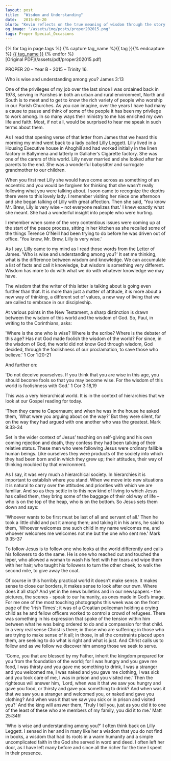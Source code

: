 ```yaml
---
layout: post
title:  "Wisdom and Understanding"
date:   2015-09-20
blurb: "Kevin reflects on the true meaning of wisdom through the story of Lilly Leggett, a woman of profound insight and caring nature. He contrasts worldly wisdom with the wisdom of God, as taught by James and exemplified by Jesus' teachings. The sermon calls for a discipleship that embraces a new way of living, serving, and understanding, following the example of Jesus who reached out to the marginalized and taught his followers to do the same."
og_image: "/assets/img/posts/proper202015.png"
tags: Proper Special_Occasions
---    
```

<div class="tag-pills">
  {% for tag in page.tags %}
    {% capture tag_name %}{{ tag }}{% endcapture %}
    <a href="{{ site.baseurl }}/tag/{{ tag_name | slugify }}" class="tag-pill">{{ tag_name }}</a>
  {% endfor %}
</div>
[Original PDF](/assets/pdf/proper202015.pdf)

PROPER 20 – Year B - 2015 – Trinity 16.

Who is wise and understanding among you? James 3:13

One of the privileges of my job over the last since I was ordained back in 1978, serving in Parishes in both an urban and rural environment, North and South is to meet and to get to know the rich variety of people who worship in our Parish Churches. As you can imagine, over the years I have had many a cause to pause and think of some of the people it has been my privilege to work among. In so many ways their ministry to me has enriched my own life and faith. Most, if not all, would be surprised to hear me speak in such terms about them.

As I read that opening verse of that letter from James that we heard this morning my mind went back to a lady called Lilly Leggett. Lilly lived in a Housing Executive house in Ahoghill and had worked initially in the linen factory in Ballymena and latterly in Gallaher’s Cigarette factory. She was one of the carers of this world. Lilly never married and she looked after her parents to the end. She was a wonderful babysitter and surrogate grandmother to our children.

When you first met Lilly she would have come across as something of an eccentric and you would be forgiven for thinking that she wasn’t really following what you were talking about. I soon came to recognize the depths there were to this lovely lady. I remember visiting her niece one afternoon and she began talking of Lilly with great affection. Then she said, 'You know Mr. Brew, Lily is very wise – not everyone realizes that.' I knew exactly what she meant. She had a wonderful insight into people who were hurting.

I remember when some of the very contentious issues were coming up at the start of the peace process, sitting in her kitchen as she recalled some of the things Terence O’Neill had been trying to do before he was driven out of office. 'You know, Mr. Brew, Lilly is very wise.'

As I say, Lilly came to my mind as I read those words from the Letter of James. 'Who is wise and understanding among you?' It set me thinking, what is the difference between wisdom and knowledge. We can accumulate a list of facts and call it knowledge, but wisdom is something very different. Wisdom has more to do with what we do with whatever knowledge we may have.

The wisdom that the writer of this letter is talking about is going even further than that. It is more than just a matter of attitude, it is more about a new way of thinking, a different set of values, a new way of living that we are called to embrace in our discipleship.

At various points in the New Testament, a sharp distinction is drawn between the wisdom of this world and the wisdom of God. So, Paul, in writing to the Corinthians, asks:

'Where is the one who is wise? Where is the scribe? Where is the debater of this age? Has not God made foolish the wisdom of the world? For since, in the wisdom of God, the world did not know God through wisdom, God decided, through the foolishness of our proclamation, to save those who believe.' 1 Cor 1:20-21

And further on:

'Do not deceive yourselves. If you think that you are wise in this age, you should become fools so that you may become wise. For the wisdom of this world is foolishness with God.' 1 Cor 3:18,19

This was a very hierarchical world. It is in the context of hierarchies that we look at our Gospel reading for today.

'Then they came to Capernaum; and when he was in the house he asked them, ‘What were you arguing about on the way?’ But they were silent, for on the way they had argued with one another who was the greatest. Mark 9:33-34

Set in the wider context of Jesus’ teaching on self-giving and his own coming rejection and death, they confess they had been talking of their relative status. These men who were following Jesus were ordinary fallible human beings. Like ourselves they were products of the society into which they had been born and in which they grew up; their attitudes, their way of thinking moulded by that environment.

As I say, it was very much a hierarchical society. In hierarchies it is important to establish where you stand. When we move into new situations it is natural to carry over the attitudes and priorities with which we are familiar. And so as they settle in to this new kind of living to which Jesus has called them, they bring some of the baggage of their old way of life – who is on the top of the heap, who is on the bottom. So Jesus sets them down and says:

'Whoever wants to be first must be last of all and servant of all.' Then he took a little child and put it among them; and taking it in his arms, he said to them, 'Whoever welcomes one such child in my name welcomes me, and whoever welcomes me welcomes not me but the one who sent me.' Mark 9:35-37

To follow Jesus is to follow one who looks at the world differently and calls his followers to do the same. He is one who reached out and touched the leper, who allowed a woman to wash his feet with her tears and wipe them with her hair; who taught his followers to turn the other cheek, to walk the second mile, to give away the coat.

Of course in this horribly practical world it doesn’t make sense. It makes sense to close our borders, it makes sense to look after our own. Where does it all stop? And yet in the news bulletins and in our newspapers - the pictures, the scenes - speak to our humanity, as ones made in God’s image. For me one of the most touching photographs this week was on the front page of the 'Irish Times'; it was of a Croatian policeman holding a crying child as he and fellow officers worked to control a crowd of refugees. There was something in his expression that spoke of the tension within him between what he was being ordered to do and a compassion for that child. In a very real sense Christ is there; in those who are suffering; in those who are trying to make sense of it all; in those, in all the constraints placed upon them, are seeking to do what is right and what is just. And Christ calls us to follow and as we follow we discover him among those we seek to serve.

'Come, you that are blessed by my Father, inherit the kingdom prepared for you from the foundation of the world; for I was hungry and you gave me food, I was thirsty and you gave me something to drink, I was a stranger and you welcomed me, I was naked and you gave me clothing, I was sick and you took care of me, I was in prison and you visited me.' Then the righteous will answer him, 'Lord, when was it that we saw you hungry and gave you food, or thirsty and gave you something to drink? And when was it that we saw you a stranger and welcomed you, or naked and gave you clothing? And when was it that we saw you sick or in prison and visited you?' And the king will answer them, 'Truly I tell you, just as you did it to one of the least of these who are members of my family, you did it to me.' Matt 25:34ff

'Who is wise and understanding among you?' I often think back on Lilly Leggett. I sensed in her and in many like her a wisdom that you do not find in books, a wisdom that had its roots in a warm humanity and a simple uncomplicated faith in the God she served in word and deed. I often left her door, as I have left many before and since all the richer for the time I spent in their presence.
